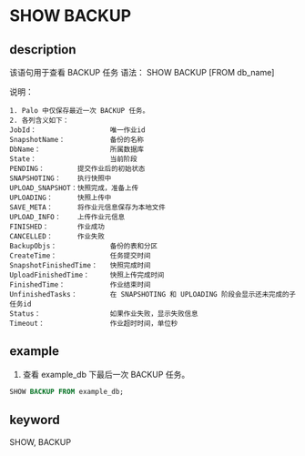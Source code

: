 # SHOW BACKUP

## description

该语句用于查看 BACKUP 任务
语法：
SHOW BACKUP [FROM db_name]

说明：

```plain text
1. Palo 中仅保存最近一次 BACKUP 任务。
2. 各列含义如下：
JobId：                  唯一作业id
SnapshotName：           备份的名称
DbName：                 所属数据库
State：                  当前阶段
PENDING：        提交作业后的初始状态
SNAPSHOTING：    执行快照中
UPLOAD_SNAPSHOT：快照完成，准备上传
UPLOADING：      快照上传中
SAVE_META：      将作业元信息保存为本地文件
UPLOAD_INFO：    上传作业元信息
FINISHED：       作业成功
CANCELLED：      作业失败
BackupObjs：             备份的表和分区
CreateTime：             任务提交时间
SnapshotFinishedTime：   快照完成时间
UploadFinishedTime：     快照上传完成时间
FinishedTime：           作业结束时间
UnfinishedTasks：        在 SNAPSHOTING 和 UPLOADING 阶段会显示还未完成的子任务id
Status：                 如果作业失败，显示失败信息
Timeout：                作业超时时间，单位秒
```

## example

1. 查看 example_db 下最后一次 BACKUP 任务。

```sql
SHOW BACKUP FROM example_db;
```

## keyword

SHOW, BACKUP
